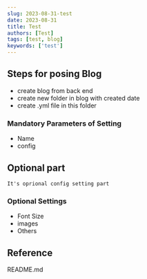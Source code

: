 ```yaml
---
slug: 2023-08-31-test
date: 2023-08-31
title: Test
authors: [Test]
tags: [test, blog]
keywords: ['test']
---
```


## Steps for posing Blog


- create blog from back end
- create new folder in blog with created date
- create .yml file in this folder

### Mandatory Parameters of Setting

- Name
- config

## Optional part
```
It's oprional config setting part
```
### Optional Settings
- Font Size
- images
- Others

## Reference

README.md

